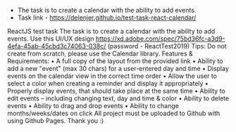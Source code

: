 - The task is to create a calendar with the ability to add events.
- Task link - https://delenjer.github.io/test-task-react-calendar/


ReactJS test task
The task is to create a calendar with the ability to add events.
Use this UI/UX design https://xd.adobe.com/spec/75bd36fc-a3d9-4efa-45ab-45cbd3c74063-038c/
(password - ReactTest2019)
Tips: Do not create from scratch, please use the Calendar library.
Features & Requirements:
• A full copy of the layout from the provided link
• Ability to add a new "event" (max 30 chars) for a user-entered day and time
• Display events on the calendar view in the correct time order
• Allow the user to select a color when creating a reminder and display it appropriately
• Properly display events, that should take place at the same time
• Ability to edit events – including changing text, day and time & color
• Ability to delete events
• Ability to drag and drop events
• Ability to change months/weeks/dates on click
All project must be uploaded to Github with using Github Pages.
Thank you :)
